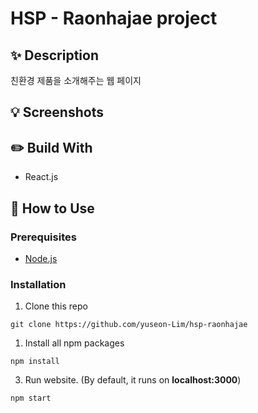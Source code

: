 # HSP - Raonhajae project

## :sparkles: Description

친환경 제품을 소개해주는 웹 페이지

## :bulb: Screenshots

## :pencil2: Build With

- React.js

## :key: How to Use

### Prerequisites

- [Node.js](https://nodejs.org/ko/download/)

### Installation

1. Clone this repo

```
git clone https://github.com/yuseon-Lim/hsp-raonhajae
```

1. Install all npm packages

```
npm install
```

3. Run website. (By default, it runs on **localhost:3000**)

```
npm start
```
